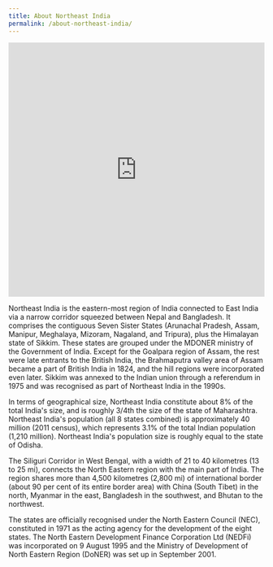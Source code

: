 ```yaml
---
title: About Northeast India
permalink: /about-northeast-india/
---
```

<iframe src="https://www.google.com/maps/embed?pb=!1m14!1m12!1m3!1d3706605.285300158!2d91.05862791562504!3d24.873010702898615!2m3!1f0!2f0!3f0!3m2!1i1024!2i768!4f13.1!5e0!3m2!1sen!2sin!4v1442068112543" width="100%" height="500" frameborder="0" style="border:0" allowfullscreen></iframe>

Northeast India is the eastern-most region of India connected to East India via a narrow corridor squeezed between Nepal and Bangladesh. It comprises the contiguous Seven Sister States (Arunachal Pradesh, Assam, Manipur, Meghalaya, Mizoram, Nagaland, and Tripura), plus the Himalayan state of Sikkim. These states are grouped under the MDONER ministry of the Government of India. Except for the Goalpara region of Assam, the rest were late entrants to the British India, the Brahmaputra valley area of Assam became a part of British India in 1824, and the hill regions were incorporated even later. Sikkim was annexed to the Indian union through a referendum in 1975 and was recognised as part of Northeast India in the 1990s.

In terms of geographical size, Northeast India constitute about 8% of the total India's size, and is roughly 3/4th the size of the state of Maharashtra. Northeast India's population (all 8 states combined) is approximately 40 million (2011 census), which represents 3.1% of the total Indian population (1,210 million). Northeast India's population size is roughly equal to the state of Odisha.

The Siliguri Corridor in West Bengal, with a width of 21 to 40 kilometres (13 to 25 mi), connects the North Eastern region with the main part of India. The region shares more than 4,500 kilometres (2,800 mi) of international border (about 90 per cent of its entire border area) with China (South Tibet) in the north, Myanmar in the east, Bangladesh in the southwest, and Bhutan to the northwest.

The states are officially recognised under the North Eastern Council (NEC), constituted in 1971 as the acting agency for the development of the eight states. The North Eastern Development Finance Corporation Ltd (NEDFi) was incorporated on 9 August 1995 and the Ministry of Development of North Eastern Region (DoNER) was set up in September 2001.